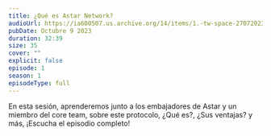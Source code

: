 ```yaml
---
title: ¿Qué es Astar Network?
audioUrl: https://ia600507.us.archive.org/14/items/1.-tw-space-27072023_202310/1.TwSpace27072023.m4a
pubDate: Octubre 9 2023
duration: 32:39
size: 35
cover: ""
explicit: false
episode: 1
season: 1
episodeType: full
---
```

En esta sesión, aprenderemos junto a los embajadores de Astar y un miembro del core team, sobre este protocolo, ¿Qué es?, ¿Sus ventajas? y más, ¡Escucha el episodio completo!